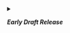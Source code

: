 <details markdown=block>

<summary markdown=span>

**_Early Draft Release_**

</summary>

This [document](https://infima.space/A15.pdf){: target="_blank"} has seen no review---it's _incomplete_. However, its code, research, and outcomes _are_ complete, and we believe [_open
access_](https://github.com/infimalabs/space){: target="_blank"} to its ideas and related projects are of great value to competitive, full-body VR
experiences.

We invite everyone interested in this research to join us at its [GitHub project page](https://github.com/infimalabs/space){: target="_blank"}. With
the understanding this document is incomplete, we also invite any questions and requests for math, code, or language
clarifications, corrections, comments, or other such communications in the form of [GitHub
issues](https://github.com/infimalabs/space/issues){: target="_blank"}.

We are working _furiously_ on the first implementation of this
proposal---[space-rust!](https://github.com/infimalabs/space-rust){: target="_blank"}---and an exclusive implementation in [Grit
Paintball](https://store.steampowered.com/app/1323610/Grit_Paintball/){: target="_blank"}. Following its release in [Grit
Paintball](https://store.steampowered.com/app/1323610/Grit_Paintball/){: target="_blank"}, we intend to make the library more generally available on
its GitHub project page (and later, a standalone Unity Asset).

This research is favorably licensed under [CC-BY-4.0](https://github.com/infimalabs/space/blob/main/LICENSE){: target="_blank"}. The one exception
is `A15.py`, i.e. the [code proving the concept](https://github.com/infimalabs/space/blob/main/A15/A15.py){: target="_blank"} (and generating all
figures seen here) which is even-more favorably licensed under MIT.

</details>
